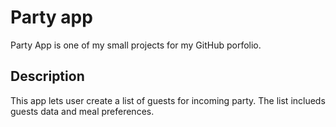 # Party app
Party App is one of my small projects for my GitHub porfolio.

## Description
This app lets user create a list of guests for incoming party. The list inclueds guests data and meal preferences. 
